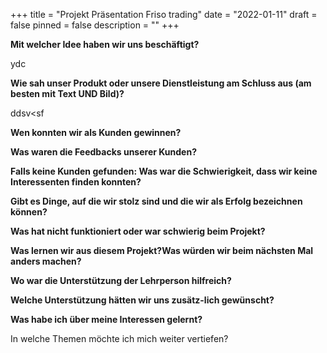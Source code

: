 +++
title = "Projekt Präsentation Friso trading"
date = "2022-01-11"
draft = false
pinned = false
description = ""
+++


**Mit welcher Idee haben wir uns beschäftigt?**

ydc

**Wie sah unser Produkt oder unsere Dienstleistung am Schluss aus (am besten mit Text UND Bild)?**

ddsv<sf

**Wen konnten wir als Kunden gewinnen?**



**Was waren die Feedbacks unserer Kunden?**



**Falls keine Kunden gefunden: Was war die Schwierigkeit, dass wir keine Interessenten finden konnten?**



**Gibt es Dinge, auf die wir stolz sind und die wir als Erfolg bezeichnen können?**



**Was hat nicht funktioniert oder war schwierig beim Projekt?**



**Was lernen wir aus diesem Projekt?Was würden wir beim nächsten Mal anders machen?**



**Wo war die Unterstützung der Lehrperson hilfreich?**



**Welche Unterstützung hätten wir uns zusätz-lich gewünscht?**



**Was habe ich über meine Interessen gelernt?**



In welche Themen möchte ich mich weiter vertiefen?